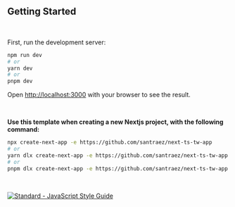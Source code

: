 ## Getting Started

<br>

First, run the development server:

```bash
npm run dev
# or
yarn dev
# or
pnpm dev
```

Open [http://localhost:3000](http://localhost:3000) with your browser to see the result.

<br>

**Use this template when creating a new Nextjs project, with the following command:**

```bash
npx create-next-app -e https://github.com/santraez/next-ts-tw-app
# or
yarn dlx create-next-app -e https://github.com/santraez/next-ts-tw-app
# or
pnpm dlx create-next-app -e https://github.com/santraez/next-ts-tw-app
```

<br>

[![Standard - JavaScript Style Guide](https://img.shields.io/badge/code%20style-standard-brightgreen.svg)](https://standardjs.com/)
